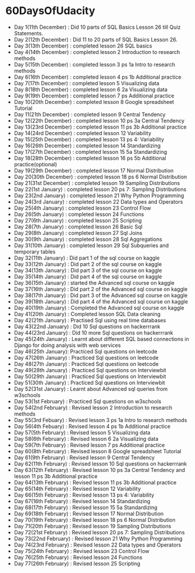 # 60DaysOfUdacity
- Day 1(11th December) : Did 10 parts of SQL Basics Lesson 26 till Quiz Statements.
- Day 2(12th December) : Did 11 to 20 parts of SQL Basics Lesson 26.
- Day 3(13th December) : completed lesson 26 SQL basics
- Day 4(14th December) : completed lesson 2 Introduction to research methods
- Day 5(15th December) : completed lesson 3 ps 1a Intro to research methods
- Day 6(16th December) : completed lesson 4 ps 1b Additional practice
- Day 7(17th December) : completed lesson 5  Visualizing data
- Day 8(18th December) : completed lesson 6 2a  Visualizing data
- Day 9(19th December) : completed lesson 7 ps  Additional practice
- Day 10(20th December) : completed lesson 8  Google spreadsheet Tutorial
- Day 11(21th December) : completed lesson 9 Central Tendency
- Day 12(22th December) : completed lesson 10 ps 3a Central Tendency
- Day 13(23rd December) : completed lesson 11 ps 3b Additional practice
- Day 14(24rd December) : completed lesson 12 Variability
- Day 15(25th December) : completed lesson 13 ps 4: Variability
- Day 16(26th December) : completed lesson 14 Standardizing
- Day 17(27th December) : completed lesson 15 5a Standardizing
- Day 18(28th December) : completed lesson 16 ps 5b Additional practice(optional)
- Day 19(29th December) : completed lesson 17 Normal Distribution
- Day 20(30th December) : completed lesson 18 ps 6 Normal Distribution
- Day 21(31st December) : completed lesson 19 Sampling Distributions
- Day 22(1st January) : completed lesson 20 ps 7: Sampling Distributions
- Day 23(2nd January) : completed lesson 21 Why Python Programming
- Day 24(3rd January) : completed lesson 22 Data types and Operators
- Day 25(4th January) : completed lesson 23 Control Flow
- Day 26(5th January) : completed lesson 24 Functions
- Day 27(6th January) : completed lesson 25 Scripting
- Day 28(7th January) : completed lesson 26 Basic Sql
- Day 29(8th January) : completed lesson 27 Sql Joins
- Day 30(9th January) : completed lesson 28 Sql Aggregations
- Day 31(10th January) : completed lesson 29 Sql Subqueries and temporary tables
- Day 32(11th January) : Did part 1 of the sql course on kaggle
- Day 33(12th January) : Did part 2 of the sql course on kaggle
- Day 34(13th January) : Did part 3 of the sql course on kaggle
- Day 35(14th January) : Did part 4 of the sql course on kaggle
- Day 36(15th January) : started the  Advanced sql course on kaggle
- Day 37(16th January) : Did part 2 of the Advanced sql course on kaggle
- Day 38(17th January) : Did part 3 of the Advanced sql course on kaggle
- Day 39(18th January) : Did part 4 of the Advanced sql course on kaggle
- Day 40(19th January) : Completed the Advanced sql course on kaggle
- Day 41(20th January) : Completed lesson SQL Data cleaning
- Day 42(21th January) : Practised Sql using real time databases
- Day 43(22nd January) : Did 10 Sql questions on hackerrrank 
- Day 44(23rd January) : Did 10 more Sql questions on hackerrrank 
- Day 45(24th January) : Learnt about different SQL based connections in Django for doing analysis with web services
- Day 46(25th January): Practiced Sql questions on leetcode 
- Day 47(26th January) : Practiced Sql questions on leetcode 
- Day 48(27th January) : Practiced Sql questions on leetcode
- Day 49(28th January) : Practiced Sql questions on Interviewbit
- Day 50(29th January) : Practiced Sql questions on Interviewbit
- Day 51(30th January) : Practiced Sql questions on Interviewbit
- Day 52(31st January) : Learnt about Advanced sql queries from w3schools
- Day 53(1st February) : Practiced Sql questions on w3schools
- Day 54(2nd February) : Revised lesson 2 Introduction to research methods
- Day 55(3rd Febuary) : Revised lesson 3 ps 1a Intro to research methods
- Day 56(4th Febuary) : Revised lesson 4 ps 1b Additional practice
- Day 57(5th February) : Revised lesson 5  Visualizing data
- Day 58(6th February) : Revised lesson 6  2a  Visualizing data
- Day 59(7th February) : Revised lesson 7 ps  Additional practice
- Day 60(8th February) : Revised lesson 8  Google spreadsheet Tutorial
- Day 61(9th February) : Revised lesson 9 Central Tendency
- Day 62(11th February) : Revised lesson 10 Sql questions on hackerrrank 
- Day 63(12th February) : Revised lesson 10 ps 3a Central Tendency and lesson 11 ps 3b Additional practice
- Day 64(13th February) : Revised lesson 11 ps 3b Additional practice
- Day 65(14th February) : Revised lesson 12 Variability
- Day 66(15th February) : Revised lesson 13 ps 4: Variability
- Day 67(16th February) : Revised lesson 14 Standardizing
- Day 68(17th February) : Revised lesson 15 5a Standardizing
- Day 69(18th February) : Revised lesson 17 Normal Distribution
- Day 70(19th February) : Revised lesson 18 ps 6 Normal Distribution
- Day 71(20th February) : Revised lesson 19 Sampling Distributions
- Day 72(21st February) : Revised lesson 20 ps 7: Sampling Distributions
- Day 73(22nd February) : Revised lesson 21 Why Python Programming
- Day 74(23rd February) : Revised lesson 22 Data types and Operators
- Day 75(24th February) : Revised lesson 23 Control Flow
- Day 76(25th February) : Revised lesson 24 Functions
- Day 77(26th February) : Revised lesson 25 Scripting


